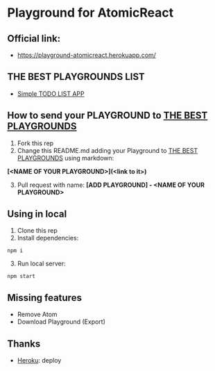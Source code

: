 # Playground for AtomicReact

## Official link:
- https://playground-atomicreact.herokuapp.com/

## THE BEST PLAYGROUNDS LIST
* [Simple TODO LIST APP](https://playground-atomicreact.herokuapp.com/1UZJFF1yquUSvhYzq8S3g3nEY1yP-n2Kc)

## How to send your PLAYGROUND to [THE BEST PLAYGROUNDS](#the-best-playgrounds-list)
1. Fork this rep
2. Change this README.md adding your Playground to [THE BEST PLAYGROUNDS](#the-best-playgrounds-list) using markdown:

**\[\<NAME OF YOUR PLAYGROUND\>\]\(\<link to it\>\)**

3. Pull request with name: **[ADD PLAYGROUND] - \<NAME OF YOUR PLAYGROUND\>**

## Using in local
1. Clone this rep
2. Install dependencies:
```shell
npm i
```
3. Run local server:
```shell
npm start
```

## Missing features
* Remove Atom
* Download Playground (Export)

## Thanks

* [Heroku](https://www.heroku.com/): deploy
